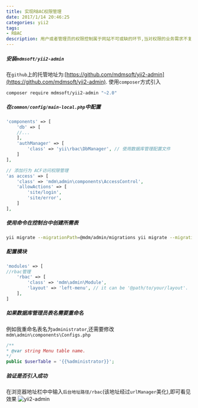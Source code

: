 ```yaml
---
title: 实现RBAC权限管理
date: 2017/1/14 20:46:25
categories: yii2
tags: 
- RBAC
description: 用户或者管理员的权限控制属于网站不可或缺的环节,当对权限的业务需求不复杂时,为避免重复造轮子,可直接引用第三方库,本文引入yii2-admin实现RBAC的权利控制与管理
---
```

##### 安装`mdmsoft/yii2-admin`
在`github`上的托管地址为:[https://github.com/mdmsoft/yii2-admin](https://github.com/mdmsoft/yii2-admin).
使用`composer`方式引入
```bash
composer require mdmsoft/yii2-admin "~2.0"
```

##### 在`common/config/main-local.php`中配置

```php
'components' => [
	'db' => [
	//...
	],
	'authManager' => [
		'class' => 'yii\rbac\DbManager', // 使用数据库管理配置文件
	]
],

// 添加行为 ACF访问权限管理
'as access' => [
	'class' => 'mdm\admin\components\AccessControl',
	'allowActions' => [
		'site/login',
		'site/error',
	]
],
```
##### 使用命令在控制台中创建所需表
```bash
yii migrate --migrationPath=@mdm/admin/migrations yii migrate --migrationPath=@yii/rbac/migrations
```
##### 配置模块
```php
'modules' => [
//rbac管理
	'rbac' => [
		'class' => 'mdm\admin\Module',
		'layout' => 'left-menu', // it can be '@path/to/your/layout'.
	],
]
```
##### 如果数据库管理员表名需要重命名
例如我重命名表名为`administrator`,还需要修改`mdm\admin\components\Configs.php`

```php
/**
* @var string Menu table name.
*/
public $userTable = '{{%administrator}}';
```

##### 验证是否引入成功
在浏览器地址栏中中输入`后台地址路径/rbac`(该地址经过`urlManager`美化),即可看见效果
![yii2-admin](http://ooqid2far.bkt.clouddn.com/yii2-admin.png)







